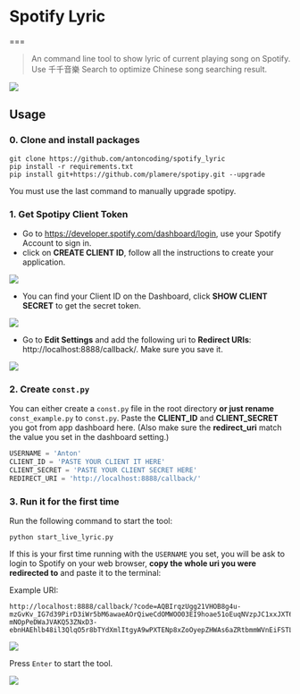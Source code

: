 # Spotify Lyric

===

> An command line tool to show lyric of current playing song on Spotify.
> Use 千千音樂 Search to optimize Chinese song searching result.

![](https://i.imgur.com/7SN1nmG.jpg)

## Usage

### 0. Clone and install packages

```console
git clone https://github.com/antoncoding/spotify_lyric
pip install -r requirements.txt
pip install git+https://github.com/plamere/spotipy.git --upgrade
```

You must use the last command to manually upgrade spotipy.

### 1. Get Spotipy Client Token 

* Go to https://developer.spotify.com/dashboard/login, use your Spotify Account to sign in.
* click on **CREATE CLIENT ID**, follow all the instructions to create your application.

![](https://i.imgur.com/vQ1YTOS.png)

* You can find your Client ID on the Dashboard, click **SHOW CLIENT SECRET** to get the secret token.

![](https://i.imgur.com/JeQcDxM.png)


* Go to **Edit Settings** and add the following uri to **Redirect URIs**: http://localhost:8888/callback/. Make sure you save it.

![](https://i.imgur.com/S1kJfbe.png)

### 2. Create `const.py`

You can either create a `const.py` file in the root directory  **or just rename** `const_example.py` to `const.py`. Paste the **CLIENT_ID** and **CLIENT_SECRET** you got from app dashboard here. (Also make sure the **redirect_uri** match the value you set in the dashboard setting.)

```python
USERNAME = 'Anton'
CLIENT_ID = 'PASTE YOUR CLIENT IT HERE'
CLIENT_SECRET = 'PASTE YOUR CLIENT SECRET HERE'
REDIRECT_URI = 'http://localhost:8888/callback/'
```

### 3. Run it for the first time

Run the following command to start the tool:

```console
python start_live_lyric.py
```

If this is your first time running with the `USERNAME` you set, you will be ask to login to Spotify on your web browser, **copy the whole uri you were redirected to** and paste it to the terminal:

Example URI:

```
http://localhost:8888/callback/?code=AQBIrqzUgg21VHOB8g4u-mzGvKv_IG7d39PirD3iWr5bM6awaeAOrQiweCdOMWOO03EI9hoae51oEuqNVzpJC1xxJXT6LcdI53aGjJTtGRMyRW52bPsXU58gTpn96lzp-mNOpPeDWaJVAKQ53ZNxD3-ebnHAEhlb48il3QlqO5r8bTYdXmlItgyA9wPXTENp8xZoOyepZHWAs6aZRtbmmWVnEiFSTLGwLD7e_QBVr1loGKnr
```

![](https://i.imgur.com/Az2xJSc.png)

Press `Enter` to start the tool.

![](https://i.imgur.com/4TxAwSt.jpg)
